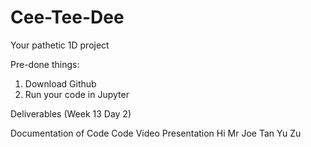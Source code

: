 # Cee-Tee-Dee
Your pathetic 1D project

Pre-done things:
1. Download Github
2. Run your code in Jupyter

Deliverables (Week 13 Day 2)

Documentation of Code
Code
Video
Presentation
Hi
Mr Joe Tan Yu Zu
